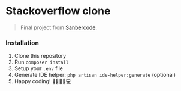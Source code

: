 # Stackoverflow clone
> Final project from [Sanbercode](https://docs.google.com/document/d/1VlgnwIIYrK583Oj4BOL2nZUrj_2G6TuMVZzsmayHtr0/edit?usp=sharing).

### Installation
1. Clone this repository
2. Run `composer install`
3. Setup your `.env` file
4. Generate IDE helper: `php artisan ide-helper:generate` (optional)
5. Happy coding! 👩‍💻👨‍💻💻
